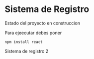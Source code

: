 <h1>Sistema de Registro</h1>

Estado del proyecto en construccion

Para ejeecutar debes poner 

```npm install react```

Sistema de registro 2

